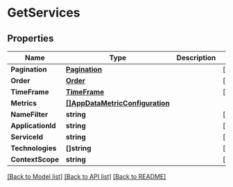 # GetServices

## Properties

Name | Type | Description | Notes
------------ | ------------- | ------------- | -------------
**Pagination** | [**Pagination**](Pagination.md) |  | [optional] 
**Order** | [**Order**](Order.md) |  | [optional] 
**TimeFrame** | [**TimeFrame**](TimeFrame.md) |  | [optional] 
**Metrics** | [**[]AppDataMetricConfiguration**](AppDataMetricConfiguration.md) |  | 
**NameFilter** | **string** |  | [optional] 
**ApplicationId** | **string** |  | [optional] 
**ServiceId** | **string** |  | [optional] 
**Technologies** | **[]string** |  | [optional] 
**ContextScope** | **string** |  | [optional] 

[[Back to Model list]](../README.md#documentation-for-models) [[Back to API list]](../README.md#documentation-for-api-endpoints) [[Back to README]](../README.md)



